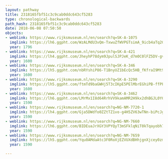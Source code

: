 ```yaml
---
layout: pathway
title: 2318165fbf51c3c9cab0ddc643cf5283
type: chronological-backwards
path_hash: 2318165fbf51c3c9cab0ddc643cf5283
date: 2018-06-08 07:50:50
objects:
- weblink: https://www.rijksmuseum.nl/en/search?q=SK-A-1075
  imglink: https://lh6.ggpht.com/WzALMdU3vQm-TxwuZfWVPGTsimA_9icb4aTq2G_gzd_KGBL4EbX79vgksnAHUxGRo6sNv8DUgwFaOVyRujkintrhxg=s200
  year: 1796
- weblink: https://www.rijksmuseum.nl/en/search?q=SK-A-421
  imglink: https://lh4.ggpht.com/JheyhP78dym9JpulSJPJeK_d7m0C0lFZ5DV-gv0LmduSwQs-ejYG4X8P0OZ-oenFjnchpBQ5C_78mDbtq2Ja0Plkhg=s200
  year: 1600
- weblink: https://www.rijksmuseum.nl/en/search?q=SK-A-346
  imglink: https://lh5.ggpht.com/nbRYshiP86-T1BnyUZ1bEcQc5HB_fKfraI9Mt9o7mFNG8vX7j6a29TFauS92N-qMis2f7tjxZMamt6bHeblrM1BH2A=s200
  year: 1600
- weblink: https://www.rijksmuseum.nl/en/search?q=SK-A-3290
  imglink: https://lh5.ggpht.com/ftmTd9baGWHj5T3cIKpE5PElMbrEGhiPB-ffPPjuOBZIoLYHfHV70zfsyW_midUOEBaArc9eatloaF3zcgA4OxUJK0Ex=s200
  year: 1600
- weblink: https://www.rijksmuseum.nl/en/search?q=SK-A-3462
  imglink: https://lh6.ggpht.com/LMrMx1I8d64RrhVV9kamAMR2H9kx2dhBGJL0Y0ie8S6z3ECju3InW4sDVLWNMOKMUubUqL1FwErJBlE6bH6Gg3yKbw=s200
  year: 1590
- weblink: https://www.rijksmuseum.nl/en/search?q=NG-NM-7720-1
  imglink: https://lh4.ggpht.com/Gja5DWdfo0ZZtTZ1vo-g4H5ZV63wTNn-biPcJgyWjszub_W5yUwPvLpJ77C8S3ftY6aW17Eei9Co48F9FYPduuhAbw=s200
  year: 1590
- weblink: https://www.rijksmuseum.nl/en/search?q=NG-NM-7660
  imglink: https://lh6.ggpht.com/BIDEuaJrXGY3VPYQyT3mSFklqNiT0kTqayobh7qsxhttanbCtwESc2Ktk2W9E18w2Zlduv25MSZxFbZ-xmvXB22QZg=s200
  year: 1590
- weblink: https://www.rijksmuseum.nl/en/search?q=NG-NM-7659
  imglink: https://lh5.ggpht.com/Yqu0AMdaAtc3F0RoXjEZVUXdBHhjgnXjcey0zmDFdqs94n0mkVjXP7kdKrzwG6bOIFJbGKSObhPilKSqa_CKGr7VbRU=s200
  year: 1590

---
```

